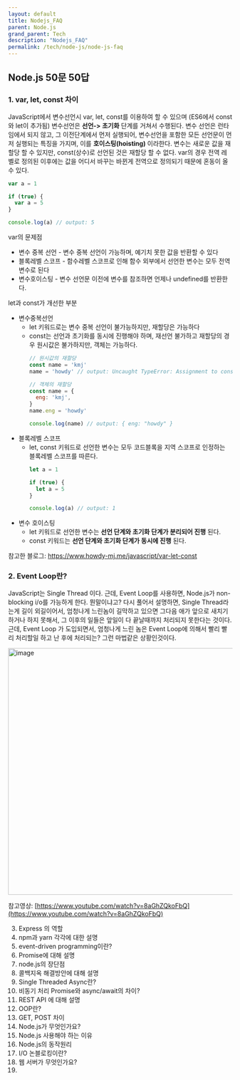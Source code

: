 ```yaml
---
layout: default
title: Nodejs_FAQ
parent: Node.js
grand_parent: Tech
description: "Nodejs_FAQ"
permalink: /tech/node-js/node-js-faq
---
```


## Node.js 50문 50답 
### 1. var, let, const 차이
JavaScript에서 변수선언시 var, let, const를 이용하여 할 수 있으며 (ES6에서 const와 let이 추가됨) 변수선언은 **선언-> 초기화** 단계를 거쳐서 수행된다. 
변수 선언은 런타임에서 되지 않고, 그 이전단계에서 먼저 실행되어, 변수선언을 포함한 모든 선언문이 먼저 실행되는 특징을 가지며, 이를 **호이스팅(hoisting)** 이라한다.
변수는 새로운 값을 재할당 할 수 있지만, const(상수)로 선언된 것은 재할당 할 수 없다. 
var의 경우 전역 레벨로 정의된 이후에는 값을 어디서 바꾸는 바뀐게 전역으로 정의되기 때문에 혼동이 올 수 있다. 
```js
var a = 1

if (true) {
  var a = 5
}

console.log(a) // output: 5
```
var의 문제점
- 변수 중복 선언 - 변수 중복 선언이 가능하며, 예기치 못한 값을 반환할 수 있다
- 블록레벨 스코프 - 함수레벨 스코프로 인해 함수 외부에서 선언한 변수는 모두 전역 변수로 된다
- 변수호이스팅 - 변수 선언문 이전에 변수를 참조하면 언제나 undefined를 반환한다.

let과 const가 개선한 부분 
- 변수중복선언 
    - let 키워드로는 변수 중복 선언이 불가능하지만, 재할당은 가능하다
    - const는 선언과 초기화를 동시에 진행해야 하며, 재선언 불가하고 재할당의 경우 원시값은 불가하지만, 객체는 가능하다. 
        ```js
        // 원시값의 재할당
        const name = 'kmj'
        name = 'howdy' // output: Uncaught TypeError: Assignment to constant variable.

        // 객체의 재할당
        const name = {
          eng: 'kmj',
        }
        name.eng = 'howdy'

        console.log(name) // output: { eng: "howdy" }
        ```
- 블록레벨 스코프
    - let, const 키워드로 선언한 변수는 모두 코드블록을 지역 스코프로 인정하는 블록레벨 스코프를 따른다.
        ```js
        let a = 1

        if (true) {
          let a = 5
        }

        console.log(a) // output: 1
        ```
- 변수 호이스팅 
    - let 키워드로 선언한 변수는 **선언 단계와 초기화 단계가 분리되어 진행** 된다.
    - const 키워드는 **선언 단계와 초기화 단계가 동시에 진행** 된다. 

참고한 블로그: https://www.howdy-mj.me/javascript/var-let-const

### 2. Event Loop란?
JavaScript는 Single Thread 이다. 근데, Event Loop를 사용하면, Node.js가 non-blocking i/o를 가능하게 한다.
뭔말이냐고? 다시 풀어서 설명하면, Single Thread라는게 길이 외길이어서, 엄청나게 느린놈이 길막하고 있으면 그다음 애가 앞으로 새치기 하거나 하지 못해서, 그 이후의 일들은 앞일이 다 끝날때까지 처리되지 못한다는 것이다. 
근데, Event Loop 가 도입되면서, 엄청나게 느린 놈은 Event Loop에 의해서 빨리 빨리 처리할일 하고 난 후에 처리되는? 그런 마법같은 상황인것이다. 

<img width="554" alt="image" src="https://user-images.githubusercontent.com/39396725/198592635-60db6794-02fc-486d-81b0-86017588fb53.png">

참고영상: [https://www.youtube.com/watch?v=8aGhZQkoFbQ](https://www.youtube.com/watch?v=8aGhZQkoFbQ)

3. Express 의 역할 
4. npm과 yarn 각각에 대한 설명 
5. event-driven programming이란?
6. Promise에 대해 설명
7. node.js의 장단점
8. 콜백지옥 해결방안에 대해 설명
9. Single Threaded Async란?
10. 비동기 처리 Promise와 async/await의 차이?
11. REST API 에 대해 설명
12. OOP란?
13. GET, POST 차이
14. Node.js가 무엇인가요?
15. Node.js 사용해야 하는 이유
16. Node.js의 동작원리
17. I/O 논블로킹이란?
18. 웹 서버가 무엇인가요?
19. 
